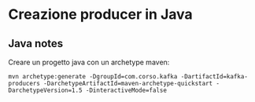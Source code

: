 # Creazione producer in Java

## Java notes

Creare un progetto java con un archetype maven:

```shell
mvn archetype:generate -DgroupId=com.corso.kafka -DartifactId=kafka-producers -DarchetypeArtifactId=maven-archetype-quickstart -DarchetypeVersion=1.5 -DinteractiveMode=false
```
